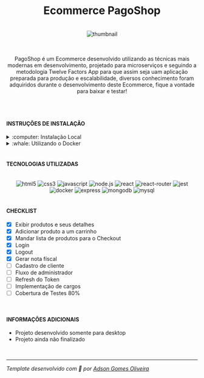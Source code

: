 <div align="center"><h1>Ecommerce PagoShop</h1></div>
<br />
<div align="center"><img src="https://i.ibb.co/b7VBBFn/Capture.png" alt="thumbnail" /></div>
<br />
<br />
<div align="center">
  <p>
    PagoShop é um Ecommerce desenvolvido utilizando as técnicas mais modernas em desenvolvimento, projetado para microserviços
    e seguindo a metodologia Twelve Factors App para que assim seja uam aplicação preparada para produção e escalabilidade,
    diversos conhecimento foram adquiridos durante o desenvolvimento deste Ecommerce, fique a vontade para baixar e testar!
  </p>
</div>
<br />
<br />
<h4>INSTRUÇÕES DE INSTALAÇÃO</h4>
<details>
<summary>:computer: Instalação Local</summary>
<br>

> Primeiro realize o clone deste repositório `git clone git@github.com:Adson-Gomes-Oliveira/Ecommerce.git`, Caso utilize
HTTP para fazer os clones `git clone https://github.com/Adson-Gomes-Oliveira/Ecommerce.git`.
  
> Entre na pasta que foi criada e dentro de cada pasta você criará um arquivo com o nome **.env** contendo as variaveis descritas no
arquivo env.example.txt. a variavel JWT_SECRET se refere ao segredo do middleware de autenticação, digite algum segredo seguro
e o sistema estará pronto para uso, as outras variaveis se referem aos bancos de dados, dai você preencherá com as informações do banco
na sua máquina, este projeto utiliza MySQL e MongoDB.
  
> No diretorio do frontend o env.example.txt já vem com valores padrão preenchidos, não é necessário alterar, apenas mude o nome
do arquivo para **.env**.

> Agora entre na pasta baixada, e em cada subpasta ( menos a do frontend ) você executará o comando `npm install && npm run dev`.

> Na pasta do Frontend você executará `npm install && npm start`.

> No seu navegador digite o endereço **http://localhost:3000/**

> Pronto, já pode utilizar, obrigado :D

</details>
<details>
<summary>:whale: Utilizando o Docker</summary>
<br>

> Primeiro realize o clone deste repositório `git clone git@github.com:Adson-Gomes-Oliveira/Ecommerce.git`, Caso utilize
HTTP para fazer os clones `git clone https://github.com/Adson-Gomes-Oliveira/Ecommerce.git`.

> Agora entre na pasta baixada, e execute o comando `docker-compose up -d --build`.

> No seu navegador digite o endereço **http://localhost:3000/**

> Pronto, já pode utilizar, obrigado :D

</details>
<br />
<h4>TECNOLOGIAS UTILIZADAS</h4>
<br />
<div align="center">
<img src="https://img.shields.io/badge/html5-%23E34F26.svg?style=for-the-badge&logo=html5&logoColor=white" alt="html5" />
<img src="https://img.shields.io/badge/css3-%231572B6.svg?style=for-the-badge&logo=css3&logoColor=white" alt="css3" />
<img src="https://img.shields.io/badge/javascript-%23323330.svg?style=for-the-badge&logo=javascript&logoColor=%23F7DF1E" alt="javascript" />
<img src="https://img.shields.io/badge/node.js-6DA55F?style=for-the-badge&logo=node.js&logoColor=white" alt="node.js" />
<img src="https://img.shields.io/badge/react-%2320232a.svg?style=for-the-badge&logo=react&logoColor=%2361DAFB" alt="react" />
<img src="https://img.shields.io/badge/React_Router-CA4245?style=for-the-badge&logo=react-router&logoColor=white" alt="react-router" />
<img src="https://img.shields.io/badge/-jest-%23C21325?style=for-the-badge&logo=jest&logoColor=white" alt="jest" />
<img src="https://img.shields.io/badge/docker-%230db7ed.svg?style=for-the-badge&logo=docker&logoColor=white" alt="docker" />
<img src="https://img.shields.io/badge/express.js-%23404d59.svg?style=for-the-badge&logo=express&logoColor=%2361DAFB" alt="express" />
<img src="https://img.shields.io/badge/MongoDB-%234ea94b.svg?style=for-the-badge&logo=mongodb&logoColor=white" alt="mongodb" />
<img src="https://img.shields.io/badge/mysql-%2300f.svg?style=for-the-badge&logo=mysql&logoColor=white" alt="mysql" />
</div>
<br />
<h4>CHECKLIST</h4>

- [x] Exibir produtos e seus detalhes
- [x] Adicionar produto a um carrinho
- [x] Mandar lista de produtos para o Checkout
- [x] Login
- [x] Logout
- [x] Gerar nota físcal
- [ ] Cadastro de cliente
- [ ] Fluxo de administrador
- [ ] Refresh do Token
- [ ] Implementação de cargos
- [ ] Cobertura de Testes 80%

<br />
<h4>INFORMAÇÕES ADICIONAIS</h4>

- Projeto desenvolvido somente para desktop
- Projeto ainda não finalizado
<br />

---

*Template desenvolvido com :white_heart: por <a href="https://github.com/Adson-Gomes-Oliveira">Adson Gomes Oliveira</a>* 
